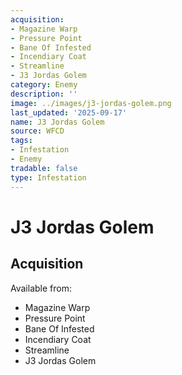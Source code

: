 ```yaml
---
acquisition:
- Magazine Warp
- Pressure Point
- Bane Of Infested
- Incendiary Coat
- Streamline
- J3 Jordas Golem
category: Enemy
description: ''
image: ../images/j3-jordas-golem.png
last_updated: '2025-09-17'
name: J3 Jordas Golem
source: WFCD
tags:
- Infestation
- Enemy
tradable: false
type: Infestation
---
```


# J3 Jordas Golem

## Acquisition

Available from:
- Magazine Warp
- Pressure Point
- Bane Of Infested
- Incendiary Coat
- Streamline
- J3 Jordas Golem

